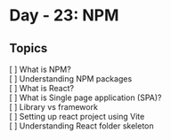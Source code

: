 # Day - 23: NPM

## Topics

[ ] What is NPM?  
[ ] Understanding NPM packages  
[ ] What is React?  
[ ] What is Single page application (SPA)?  
[ ] Library vs framework  
[ ] Setting up react project using Vite  
[ ] Understanding React folder skeleton
